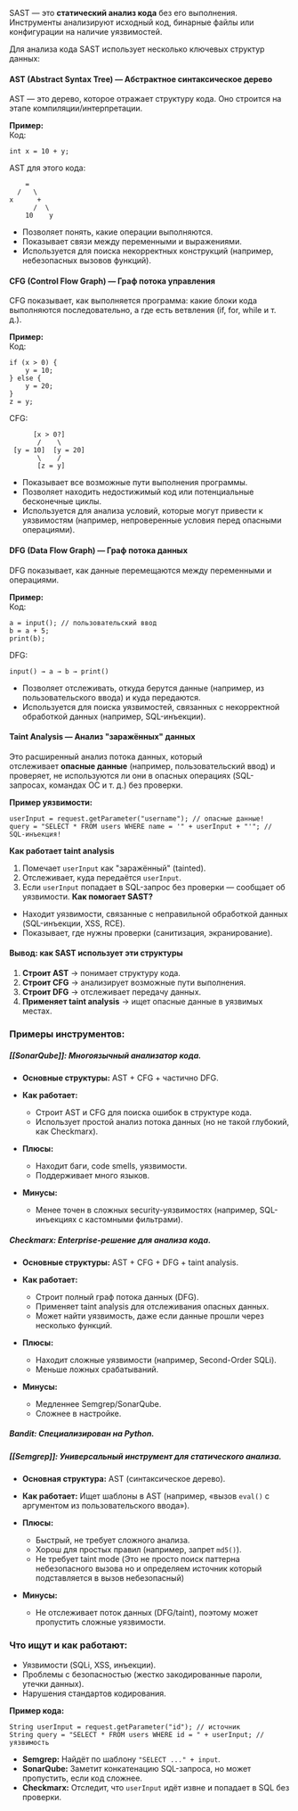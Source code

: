 SAST — это **статический анализ кода** без его выполнения. Инструменты анализируют исходный код, бинарные файлы или конфигурации на наличие уязвимостей.

Для анализа кода SAST использует несколько ключевых структур данных:

#### **AST (Abstract Syntax Tree) — Абстрактное синтаксическое дерево**
AST — это дерево, которое отражает структуру кода. Оно строится на этапе компиляции/интерпретации.

**Пример:**  
Код:
```
int x = 10 + y;
```
AST для этого кода:
```
	=
  /   \
x      +
	  /  \
	10    y
```
- Позволяет понять, какие операции выполняются.
- Показывает связи между переменными и выражениями.
- Используется для поиска некорректных конструкций (например, небезопасных вызовов функций).

#### **CFG (Control Flow Graph) — Граф потока управления**
CFG показывает, как выполняется программа: какие блоки кода выполняются последовательно, а где есть ветвления (if, for, while и т. д.).

**Пример:**  
Код:
```
if (x > 0) {
    y = 10;
} else {
    y = 20;
}
z = y;
```
CFG:
```
      [x > 0?]
       /    \
 [y = 10]  [y = 20]
       \    /
       [z = y]
```
- Показывает все возможные пути выполнения программы.
- Позволяет находить недостижимый код или потенциальные бесконечные циклы.
- Используется для анализа условий, которые могут привести к уязвимостям (например, непроверенные условия перед опасными операциями).

#### **DFG (Data Flow Graph) — Граф потока данных**
DFG показывает, как данные перемещаются между переменными и операциями.

**Пример:**  
Код:
```
a = input(); // пользовательский ввод
b = a + 5;
print(b);
```
DFG:
```
input() → a → b → print()
```
- Позволяет отслеживать, откуда берутся данные (например, из пользовательского ввода) и куда передаются.
- Используется для поиска уязвимостей, связанных с некорректной обработкой данных (например, SQL-инъекции).

#### **Taint Analysis — Анализ "заражённых" данных**
Это расширенный анализ потока данных, который отслеживает **опасные данные** (например, пользовательский ввод) и проверяет, не используются ли они в опасных операциях (SQL-запросах, командах ОС и т. д.) без проверки.

**Пример уязвимости:**
```
userInput = request.getParameter("username"); // опасные данные!
query = "SELECT * FROM users WHERE name = '" + userInput + "'"; // SQL-инъекция!
```
**Как работает taint analysis**
1. Помечает `userInput` как "заражённый" (tainted).
2. Отслеживает, куда передаётся `userInput`.
3. Если `userInput` попадает в SQL-запрос без проверки — сообщает об уязвимости.
**Как помогает SAST?**
- Находит уязвимости, связанные с неправильной обработкой данных (SQL-инъекции, XSS, RCE).
- Показывает, где нужны проверки (санитизация, экранирование).

#### **Вывод: как SAST использует эти структуры**
1. **Строит AST** → понимает структуру кода.
2. **Строит CFG** → анализирует возможные пути выполнения.
3. **Строит DFG** → отслеживает передачу данных.
4. **Применяет taint analysis** → ищет опасные данные в уязвимых местах.

### **Примеры инструментов:**

##### **[[SonarQube]]**: Многоязычный анализатор кода.

- **Основные структуры:** AST + CFG + частично DFG.
- **Как работает:**
    - Строит AST и CFG для поиска ошибок в структуре кода.
    - Использует простой анализ потока данных (но не такой глубокий, как Checkmarx).

- **Плюсы:**
    - Находит баги, code smells, уязвимости.
    - Поддерживает много языков.
- **Минусы:**
    - Менее точен в сложных security-уязвимостях (например, SQL-инъекциях с кастомными фильтрами).
##### **Checkmarx**: Enterprise-решение для анализа кода.

- **Основные структуры:** AST + CFG + DFG + taint analysis.
- **Как работает:**
    - Строит полный граф потока данных (DFG).
    - Применяет taint analysis для отслеживания опасных данных.
    - Может найти уязвимость, даже если данные прошли через несколько функций.

- **Плюсы:**
    - Находит сложные уязвимости (например, Second-Order SQLi).
    - Меньше ложных срабатываний.
- **Минусы:**
    - Медленнее Semgrep/SonarQube.
    - Сложнее в настройке.
##### **Bandit**: Специализирован на Python.

##### **[[Semgrep]]**: Универсальный инструмент для статического анализа.

- **Основная структура:** AST (синтаксическое дерево).
- **Как работает:** Ищет шаблоны в AST (например, «вызов `eval()` с аргументом из пользовательского ввода»).

- **Плюсы:**
	- Быстрый, не требует сложного анализа.
	- Хорош для простых правил (например, запрет `md5()`).
	- Не требует taint mode (Это не просто поиск паттерна небезопасного вызова но и определяем источник который подставляется в вызов небезопасный)
- **Минусы:**
	- Не отслеживает поток данных (DFG/taint), поэтому может пропустить сложные уязвимости.

### **Что ищут и как работают:**
- Уязвимости (SQLi, XSS, инъекции).
- Проблемы с безопасностью (жестко закодированные пароли, утечки данных).
- Нарушения стандартов кодирования.

**Пример кода:**
```
String userInput = request.getParameter("id"); // источник
String query = "SELECT * FROM users WHERE id = " + userInput; // уязвимость
```
- **Semgrep:** Найдёт по шаблону `"SELECT ..." + input`.
- **SonarQube:** Заметит конкатенацию SQL-запроса, но может пропустить, если код сложнее.
- **Checkmarx:** Отследит, что `userInput` идёт извне и попадает в SQL без проверки.